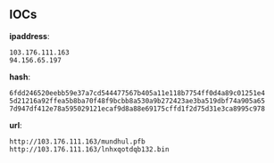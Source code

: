 
## IOCs

__ipaddress__:

```text
103.176.111.163
94.156.65.197
```
__hash__:

```text
6fdd246520eebb59e37a7cd544477567b405a11e118b7754ff0d4a89c01251e4
5d21216a92ffea5b8ba70f48f9bcbb8a530a9b272423ae3ba519dbf74a905a65
7d947df412e78a595029121ecaf9d8a88e69175cffd1f2d75d31e3ca8995c978
```
__url__:

```text
http://103.176.111.163/mundhul.pfb
http://103.176.111.163/lnhxqotdqb132.bin
```